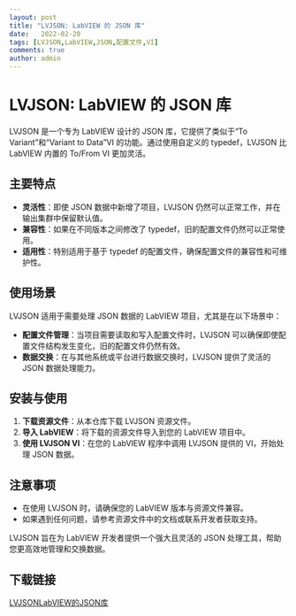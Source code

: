 ```yaml
---
layout: post
title: "LVJSON: LabVIEW 的 JSON 库"
date:   2022-02-20
tags: [LVJSON,LabVIEW,JSON,配置文件,VI]
comments: true
author: admin
---
```

# LVJSON: LabVIEW 的 JSON 库

LVJSON 是一个专为 LabVIEW 设计的 JSON 库，它提供了类似于“To Variant”和“Variant to Data”VI 的功能。通过使用自定义的 typedef，LVJSON 比 LabVIEW 内置的 To/From VI 更加灵活。

## 主要特点

- **灵活性**：即使 JSON 数据中新增了项目，LVJSON 仍然可以正常工作，并在输出集群中保留默认值。
- **兼容性**：如果在不同版本之间修改了 typedef，旧的配置文件仍然可以正常使用。
- **适用性**：特别适用于基于 typedef 的配置文件，确保配置文件的兼容性和可维护性。

## 使用场景

LVJSON 适用于需要处理 JSON 数据的 LabVIEW 项目，尤其是在以下场景中：

- **配置文件管理**：当项目需要读取和写入配置文件时，LVJSON 可以确保即使配置文件结构发生变化，旧的配置文件仍然有效。
- **数据交换**：在与其他系统或平台进行数据交换时，LVJSON 提供了灵活的 JSON 数据处理能力。

## 安装与使用

1. **下载资源文件**：从本仓库下载 LVJSON 资源文件。
2. **导入 LabVIEW**：将下载的资源文件导入到您的 LabVIEW 项目中。
3. **使用 LVJSON VI**：在您的 LabVIEW 程序中调用 LVJSON 提供的 VI，开始处理 JSON 数据。

## 注意事项

- 在使用 LVJSON 时，请确保您的 LabVIEW 版本与资源文件兼容。
- 如果遇到任何问题，请参考资源文件中的文档或联系开发者获取支持。

LVJSON 旨在为 LabVIEW 开发者提供一个强大且灵活的 JSON 处理工具，帮助您更高效地管理和交换数据。

## 下载链接

[LVJSONLabVIEW的JSON库](https://pan.quark.cn/s/6a043bec5f27)